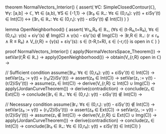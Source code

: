 theorem NormalVectors_Interior() {
  assert(
    ∀C: SimpleClosedContour(ℂ),
    ∀γ: [a,b] → ℂ,
    ∀t ∈ (a,b),
    ∀S ∈ {-1,1} →
    (∃r₀ ∈ ℝ₊: ∀ε ∈ (0,r₀): γ(t) + εiSγ'(t) ∈ Int(C)) ↔
    (∃r₁ ∈ ℝ₊: ∀ε ∈ (0,r₁): γ(t) - εiSγ'(t) ∉ Int(C))
  )
}

lemma OpenNeighborhood() {
  assert(
    ∀r₀,R₀ ∈ ℝ₊,
    (∀s ∈ (t-R₀,t+R₀), ∀ε ∈ (0,r₀):
      γ(s) + εiγ'(s) ∉ Img(C) ∧ 
      γ(s) - εiγ'(s) ∉ Img(C)) →
    ∃r,R ∈ ℝ₊: (r ≤ r₀ ∧ R ≤ R₀) ∧
    V_{r,R} = {γ(s) + εiγ'(s): s ∈ (t-R,t+R), ε ∈ (-r,r)} is open in ℂ
  )
}

proof NormalVectors_Interior() {
  apply(NormalVectorsSpace_Theorem()) →
  setVar(r̃,R̃ ∈ ℝ₊) →
  apply(OpenNeighborhood()) →
  obtain(V_{r,R} open in ℂ) →

  // Sufficient condition
  assume(∃r₀: ∀ε ∈ (0,r₀): γ(t) + εiSγ'(t) ∈ Int(C)) →
  setVar(z₀ := γ(t) + (r₀/2)iSγ'(t)) →
  assert(z₀ ∈ Int(C)) →
  setVar(z₁ := γ(t) - (r/2)iSγ'(t)) →
  assume(z₁ ∈ Int(C)) →
  derive(V_{r,R} ⊆ Int(C) ∪ Img(C)) →
  apply(JordanCurveTheorem()) →
  derive(contradiction) →
  conclude(z₁ ∈ Ext(C)) →
  conclude(∃r₁ ∈ ℝ₊: ∀ε ∈ (0,r₁): γ(t) - εiSγ'(t) ∉ Int(C)) →

  // Necessary condition
  assume(∃r₁: ∀ε ∈ (0,r₁): γ(t) - εiSγ'(t) ∉ Int(C)) →
  setVar(z₀ := γ(t) + (r₁/2)iSγ'(t)) →
  assert(z₀ ∈ Ext(C)) →
  setVar(z₁ := γ(t) - (r/2)iSγ'(t)) →
  assume(z₁ ∉ Int(C)) →
  derive(V_{r,R} ⊆ Ext(C) ∪ Img(C)) →
  apply(JordanCurveTheorem()) →
  derive(contradiction) →
  conclude(z₁ ∈ Int(C)) →
  conclude(∃r₀ ∈ ℝ₊: ∀ε ∈ (0,r₀): γ(t) + εiSγ'(t) ∈ Int(C))
}